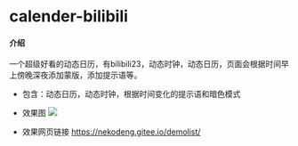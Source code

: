 # calender-bilibili

#### 介绍
一个超级好看的动态日历，有bilibili23，动态时钟，动态日历，页面会根据时间早上傍晚深夜添加蒙版，添加提示语等。

- 包含：动态日历，动态时钟，根据时间变化的提示语和暗色模式

- 效果图
![](https://7.dusays.com/2020/11/02/5b48e188ad25a.png)

- 效果网页链接
https://nekodeng.gitee.io/demolist/
